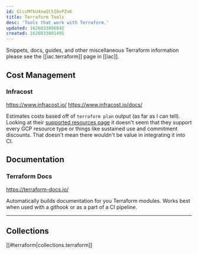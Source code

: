 ```yaml
---
id: GlccMfkU4xwQl5I8vPZxK
title: Terraform Tools
desc: 'Tools that work with Terraform.'
updated: 1626033806842
created: 1626033801495
---
```


Snippets, docs, guides, and other miscellaneous Terraform information please see the [[iac.terraform]] page in [[iac]].

## Cost Management

### Infracost

<https://www.infracost.io/>
<https://www.infracost.io/docs/>

Estimates costs based off of `terraform plan` output (as far as I can tell). Looking at their [supported resources page](https://www.infracost.io/docs/supported_resources) it doesn't seem that they support every GCP resource type or things like sustained use and commitment discounts. That doesn't mean there wouldn't be value in integrating it into CI.

## Documentation

### Terraform Docs

<https://terraform-docs.io/>

Automatically builds documentation for you Terraform modules. Works best when used with a githook or as a part of a CI pipeline.

----

## Collections

[[#terraform|collections.terraform]]
